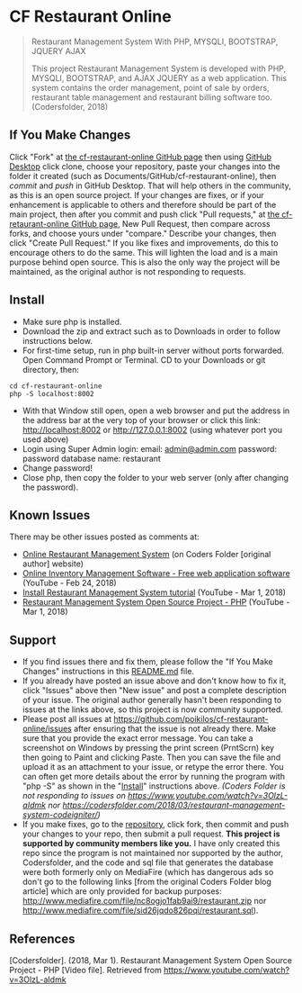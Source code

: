 # CF Restaurant Online
> Restaurant Management System With PHP, MYSQLI, BOOTSTRAP, JQUERY AJAX
>
> This project Restaurant Management System is developed with PHP,
> MYSQLI, BOOTSTRAP, and AJAX JQUERY as a web application. This system
> contains the order management, point of sale by orders, restaurant
> table management and restaurant billing software too.
> (Codersfolder, 2018)

## If You Make Changes
Click "Fork" at
[the cf-restaurant-online GitHub page](https://github.com/poikilos/cf-restaurant-online)
then using [GitHub Desktop](https://desktop.github.com/) click clone,
choose your repository, paste your changes into the folder it created
(such as Documents/GitHub/cf-restaurant-online), then *commit* and
*push* in GitHub Desktop. That will help others in the community, as
this is an open source project. If your changes are fixes, or if your
enhancement is applicable to others and therefore should be part of
the main project, then after you commit and push click "Pull requests,"
at [the cf-retaurant-online GitHub page](https://github.com/poikilos/cf-restaurant-online),
New Pull Request, then compare across forks, and choose yours under
"compare." Describe your changes, then click "Create Pull Request."
If you like fixes and improvements, do this to encourage others to
do the same. This will lighten the load and is a main purpose behind
open source. This is also the only way the project will be maintained,
as the original author is not responding to requests.

## Install
* Make sure php is installed.
* Download the zip and extract such as to Downloads in order to follow
  instructions below.
* For first-time setup, run in php built-in server without ports
  forwarded. Open Command Prompt or Terminal. CD to your Downloads or
  git directory, then:
```
cd cf-restaurant-online
php -S localhost:8002
```
* With that Window still open, open a web browser and put the address
  in the address bar at the very top of your browser or click this link:
  <http://localhost:8002> or <http://127.0.0.1:8002>
  (using whatever port you used above)
* Login using Super Admin login:
  email: admin@admin.com password: password
  database name: restaurant
* Change password!
* Close php, then copy the folder to your web server (only after
  changing the password).

## Known Issues
There may be other issues posted as comments at:
* [Online Restaurant Management System](https://codersfolder.com/2018/03/restaurant-management-system-codeigniter/) (on Coders Folder [original author] website)
* [Online Inventory Management Software - Free web application software](https://www.youtube.com/watch?v=jk8L4_Wx40U) (YouTube - Feb 24, 2018) 
* [Install Restaurant Management System tutorial](https://www.youtube.com/watch?v=6-XDCZUk34s) (YouTube - Mar 1, 2018)
* [Restaurant Management System Open Source Project - PHP](https://www.youtube.com/watch?v=3OlzL-aIdmk) (YouTube - Mar 1, 2018)

## Support
* If you find issues there and fix them, please follow the "If You Make
  Changes" instructions in this
  [README.md](https://github.com/poikilos/cf-restaurant-online/blob/master/README.md)
  file.
* If you already have posted an issue above and don't know how to fix it,
  click "Issues" above then "New issue" and post a complete description
  of your issue. The original author generally hasn't been responding to
  issues at the links above, so this project is now community supported.
* Please post all issues at
  <https://github.com/poikilos/cf-restaurant-online/issues> after
  ensuring that the issue is not already there. Make sure that you
  provide the exact error message. You can take a screenshot on Windows
  by pressing the print screen (PrntScrn) key then going to Paint and
  clicking Paste. Then you can save the file and upload it as an
  attachment to your issue, or retype the error there. You can often get
  more details about the error by running the program with "php -S" as
  shown in the "[Install](#Install)" instructions above.
  _(Coders Folder is not responding to issues on
  <https://www.youtube.com/watch?v=3OlzL-aIdmk> nor
  <https://codersfolder.com/2018/03/restaurant-management-system-codeigniter/>)_
* If you make fixes, go to the
  [repository](https://github.com/poikilos/cf-restaurant-online), click
  fork, then commit and push your changes to your repo, then submit a
  pull request. **This project is supported by community members like
  you.** I have only created this repo since the program is not
  maintained nor supported by the author, Codersfolder, and the code and
  sql file that generates the database were both formerly only on
  MediaFire (which has dangerous ads so don't go to the following links
  [from the original Coders Folder blog article] which are only provided
  for backup purposes:
  http://www.mediafire.com/file/nc8ogjo1fab9ai9/restaurant.zip nor
  http://www.mediafire.com/file/sid26jqdo826pqi/restaurant.sql).

## References
[Codersfolder]. (2018, Mar 1). Restaurant Management System Open Source
Project - PHP [Video file]. Retrieved from
https://www.youtube.com/watch?v=3OlzL-aIdmk
